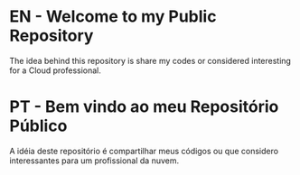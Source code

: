 # EN - Welcome to my Public Repository 
The idea behind this repository is share my codes or considered interesting for a Cloud professional.

# PT - Bem vindo ao meu Repositório Público 
A idéia deste repositório é compartilhar meus códigos ou que considero interessantes para um profissional da nuvem.
